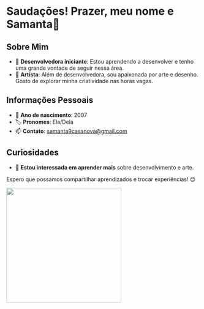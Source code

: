 # Saudações! Prazer, meu nome e Samanta👋

## Sobre Mim
- 🌱 **Desenvolvedora iniciante**: Estou aprendendo a desenvolver e tenho uma grande vontade de seguir nessa área.
- 🎨 **Artista**: Além de desenvolvedora, sou apaixonada por arte e desenho. Gosto de explorar minha criatividade nas horas vagas.

## Informações Pessoais
- 📅 **Ano de nascimento**: 2007
- 🏷️ **Pronomes**: Ela/Dela
- 📫 **Contato**: samanta9casanova@gmail.com

## Curiosidades
- 👀 **Estou interessada em aprender mais** sobre desenvolvimento e arte.

Espero que possamos compartilhar aprendizados e trocar experiências! 😊

<img loading="lazy" width="300px" height="300px" src="https://github.com/user-attachments/assets/9fa697f4-f72d-4ac5-9e55-b0f8366d477a"/>

<!---
SamantaCasanova/SamantaCasanova is a ✨ special ✨ repository because its `README.md` (this file) appears on your GitHub profile.
You can click the Preview link to take a look at your changes.
--->
